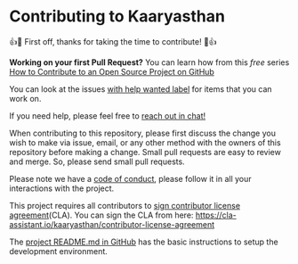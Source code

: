 # Contributing to Kaaryasthan

:+1::tada: First off, thanks for taking the time to contribute!
:tada::+1:

**Working on your first Pull Request?** You can learn how from this
*free* series
[How to Contribute to an Open Source Project on GitHub](https://egghead.io/series/how-to-contribute-to-an-open-source-project-on-github)

You can look at the issues
[with help wanted label](https://github.com/kaaryasthan/kaaryasthan/issues?q=is%3Aissue+is%3Aopen+label%3A%22help+wanted%22)
for items that you can work on.

If you need help, please feel free to
[reach out in chat!](https://riot.im/app/#/room/#freenode_#kaaryasthan:matrix.org)

When contributing to this repository, please first discuss the change
you wish to make via issue, email, or any other method with the owners
of this repository before making a change.  Small pull requests are
easy to review and merge.  So, please send small pull requests.

Please note we have a
[code of conduct](https://github.com/kaaryasthan/code-of-conduct),
please follow it in all your interactions with the project.

This project requires all contributors to
[sign contributor license agreement](https://github.com/kaaryasthan/contributor-license-agreement)(CLA).
You can sign the CLA from here:
https://cla-assistant.io/kaaryasthan/contributor-license-agreement

The
[project README.md in GitHub](https://github.com/kaaryasthan/kaaryasthan/blob/master/README.md)
has the basic instructions to setup the development environment.
